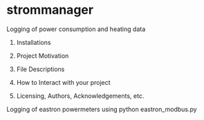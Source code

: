 # strommanager
Logging of power consumption and heating data

1. Installations

2. Project Motivation

3. File Descriptions

4. How to Interact with your project

5. Licensing, Authors, Acknowledgements, etc.


Logging of eastron powermeters using python
eastron_modbus.py
